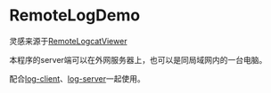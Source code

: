 # RemoteLogDemo

灵感来源于[RemoteLogcatViewer](https://github.com/8enet/RemoteLogcatViewer)

本程序的server端可以在外网服务器上，也可以是同局域网内的一台电脑。

配合[log-client](https://github.com/andych008/log-client)、[log-server](https://github.com/andych008/log-server)一起使用。
